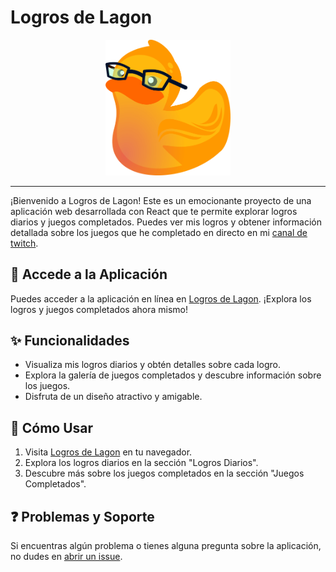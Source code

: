 # Logros de Lagon

<div align="center">
  <img src="public/LOGO2.png" alt="Logo de Logros de Lagon" width="200">
</div>

---

¡Bienvenido a Logros de Lagon! Este es un emocionante proyecto de una aplicación web desarrollada con React que te permite explorar logros diarios y juegos completados. Puedes ver mis logros y obtener información detallada sobre los juegos que he completado en directo en mi [canal de twitch](https://www.twitch.tv/lagon93).

## 🚀 Accede a la Aplicación

Puedes acceder a la aplicación en línea en [Logros de Lagon](https://logros-lagon.vercel.app). ¡Explora los logros y juegos completados ahora mismo!

## ✨ Funcionalidades

- Visualiza mis logros diarios y obtén detalles sobre cada logro.
- Explora la galería de juegos completados y descubre información sobre los juegos.
- Disfruta de un diseño atractivo y amigable.

## 📖 Cómo Usar

1. Visita [Logros de Lagon](https://logros-lagon.vercel.app) en tu navegador.
2. Explora los logros diarios en la sección "Logros Diarios".
3. Descubre más sobre los juegos completados en la sección "Juegos Completados".

## ❓ Problemas y Soporte

Si encuentras algún problema o tienes alguna pregunta sobre la aplicación, no dudes en [abrir un issue](https://github.com/Lagon93/Logros-Lagon/issues). 

